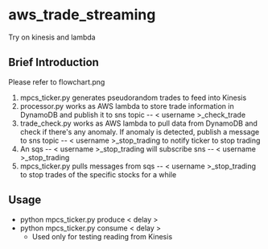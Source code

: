 # aws_trade_streaming
Try on kinesis and lambda  

## Brief Introduction
Please refer to flowchart.png

1. mpcs_ticker.py generates pseudorandom trades to feed into Kinesis
2. processor.py works as AWS lambda to store trade information in DynamoDB and publish it to sns topic -- < username >_check_trade
3. trade_check.py works as AWS lambda to pull data from DynamoDB and check if there's any anomaly.
   If anomaly is detected, publish a message to sns topic -- < username >_stop_trading to notify ticker to stop trading
4. An sqs -- < username >_stop_trading will subscribe sns -- < username >_stop_trading
5. mpcs_ticker.py pulls messages from sqs -- < username >_stop_trading to stop trades of the specific stocks for a while

## Usage
* python mpcs_ticker.py produce < delay >
* python mpcs_ticker.py consume < delay >  
  - Used only for testing reading from Kinesis
